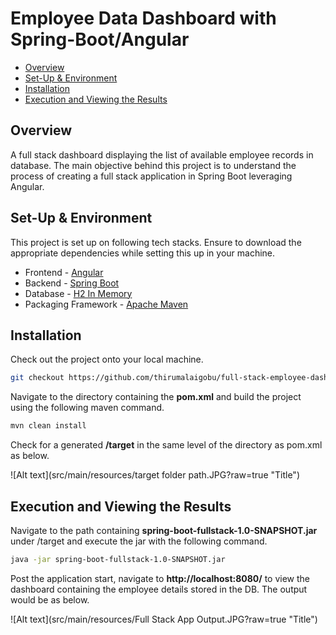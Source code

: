 # Employee Data Dashboard with Spring-Boot/Angular

- [Overview](#overview)
- [Set-Up & Environment](#setup)
- [Installation](#installation)
- [Execution and Viewing the Results](#viewing-the-analysis)

## Overview

A full stack dashboard displaying the list of available employee records in database. The main objective behind this
project is to understand the process of creating a full stack application in Spring Boot leveraging Angular.

## Set-Up & Environment

This project is set up on following tech stacks. Ensure to download the appropriate dependencies while setting this up
in your machine.

- Frontend - [Angular](https://angular.io/)
- Backend - [Spring Boot](https://spring.io/projects/spring-boot)
- Database - [H2 In Memory](https://www.h2database.com/html/main.html)
- Packaging Framework - [Apache Maven](https://maven.apache.org/)

## Installation

Check out the project onto your local machine.

``` bash
git checkout https://github.com/thirumalaigobu/full-stack-employee-dashboard.git
```

Navigate to the directory containing the **pom.xml** and build the project using the following maven command.

``` bash
mvn clean install
```

Check for a generated **/target** in the same level of the directory as pom.xml as below.

![Alt text](src/main/resources/target folder path.JPG?raw=true "Title")

## Execution and Viewing the Results

Navigate to the path containing **spring-boot-fullstack-1.0-SNAPSHOT.jar** under /target and execute the jar with the
following command.

``` bash
java -jar spring-boot-fullstack-1.0-SNAPSHOT.jar
```

Post the application start, navigate to **http://localhost:8080/** to view the dashboard containing the employee details
stored in the DB. The output would be as below.

![Alt text](src/main/resources/Full Stack App Output.JPG?raw=true "Title")






